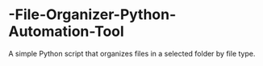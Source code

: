 # -File-Organizer-Python-Automation-Tool
A simple Python script that organizes files in a selected folder by file type.
